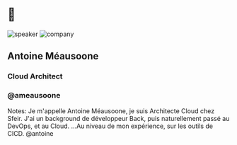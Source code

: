 <!-- .slide: class="speaker-slide" -->

# 👋

![speaker](./assets/images/ameausoone.jpg)
![company](./assets/images/logo-SFEIR-blanc.png)

<h2> Antoine <span>Méausoone</span></h2>

### Cloud Architect
<!-- .element: class="icon-rule icon-first" -->

### @ameausoone
<!-- .element: class="icon-twitter icon-second" -->

Notes: Je m'appelle Antoine Méausoone, je suis Architecte Cloud chez Sfeir. J'ai un background de développeur Back, puis naturellement passé au DevOps, et au Cloud. ...Au niveau de mon expérience, sur les outils de CICD.
@antoine

